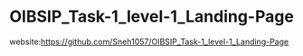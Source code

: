# OIBSIP_Task-1_level-1_Landing-Page
website:https://github.com/Sneh1057/OIBSIP_Task-1_level-1_Landing-Page
